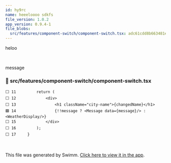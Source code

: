 ```yaml
---
id: hy9rc
name: heeeloooo sdkfs
file_version: 1.0.2
app_version: 0.9.4-1
file_blobs:
  src/features/component-switch/component-switch.tsx: adc61cdd8b663481e3b1f5562742cf60b13b0d12
---
```


heloo

<br/>

message
<!-- NOTE-swimm-snippet: the lines below link your snippet to Swimm -->
### 📄 src/features/component-switch/component-switch.tsx
```tsx
⬜ 11         return (
⬜ 12             <div>
⬜ 13                 <h1 className="city-name">{changedName}</h1>
🟩 14                 {!!message ? <Message data={message}/> : <WeatherDisplay/>}
⬜ 15             </div>
⬜ 16         );
⬜ 17     }
```

<br/>

This file was generated by Swimm. [Click here to view it in the app](http://localhost:5000/repos/Z2l0aHViJTNBJTNBc3Rva2Utd2VhdGhlciUzQSUzQUFkZGllQ29oZW4=/docs/hy9rc).